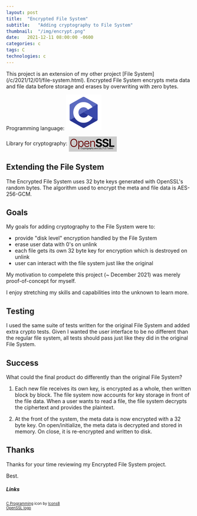 ```yaml
---
layout: post
title:  "Encrypted File System"
subtitle:   "Adding cryptography to File System"
thumbnail:  "/img/encrypt.png"
date:   2021-12-11 08:00:00 -0600
categories: c 
tags: C
technologies: c
---
```

<link rel="stylesheet" href="/css/styles.css">
This project is an extension of my other project [File System](/c/2021/12/01/file-system.html). Encrypted File System encrypts meta data and file data before storage and erases by overwriting with zero bytes.

Programming language: <img src="/img/c.png" alt="c programming" class="inline-icon"/>

Library for cryptography: <img src="/img/openssl-small.png" alt="openssl logo" style="display: inline-block; vertical-align: middle;"/>

## Extending the File System
The Encrypted File System uses 32 byte keys generated with OpenSSL's random bytes. The algorithm used to encrypt the meta and file data is AES-256-GCM.

## Goals
My goals for adding cryptography to the File System were to:
* provide "disk level" encryption handled by the File System
* erase user data with 0's on unlink
* each file gets its own 32 byte key for encryption which is destroyed on unlink
* user can interact with the file system just like the original

My motivation to compelete this project (~ December 2021) was merely proof-of-concept for myself.

I enjoy stretching my skills and capabilities into the unknown to learn more.

## Testing
I used the same suite of tests written for the original File System and added extra crypto tests. Given I wanted the user interface to be no different than the regular file system, all tests should pass just like they did in the original File System.

## Success
What could the final product do differently than the original File System?

1. Each new file receives its own key, is encrypted as a whole, then written block by block. The file system now accounts for key storage in front of the file data. When a user wants to read a file, the file system decrypts the ciphertext and provides the plaintext.

1. At the front of the system, the meta data is now encrypted with a 32 byte key. On open/initialize, the meta data is decrypted and stored in memory. On close, it is re-encrypted and written to disk.

## Thanks
Thanks for your time reviewing my Encrypted File System project.

Best.

##### Links
<div style="font-size: 10px;">
<a target="_blank" href="https://icons8.com/icon/40670/c-programming">C Programming</a> icon by <a target="_blank" href="https://icons8.com">Icons8</a>
<br/>
<a target="_blank" href="https://fossa.com/blog/content/images/2022/10/openssl.png">OpenSSL logo</a>
</div>
